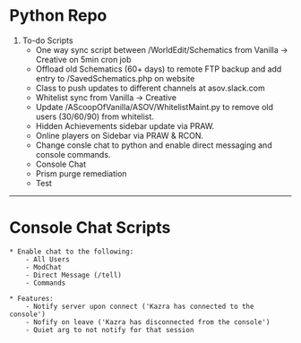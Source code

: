 # Python Repo

1. To-do Scripts
	* One way sync script between /WorldEdit/Schematics from Vanilla -> Creative on 5min cron job
	* Offload old Schematics (60+ days) to remote FTP backup and add entry to /SavedSchematics.php on website
	* Class to push updates to different channels at asov.slack.com
	* Whitelist sync from Vanilla -> Creative
	* Update /AScoopOfVanilla/ASOV/WhitelistMaint.py to remove old users (30/60/90) from whitelist.
	* Hidden Achievements sidebar update via PRAW.
	* Online players on Sidebar via PRAW & RCON.
	* Change consle chat to python and enable direct messaging and console commands.
	* Console Chat
	* Prism purge remediation
	* Test
---

# Console Chat Scripts
	* Enable chat to the following:
		- All Users
		- ModChat
		- Direct Message (/tell)
		- Commands

	* Features:
		- Notify server upon connect ('Kazra has connected to the console')
		- Nofify on leave ('Kazra has disconnected from the console')
		- Quiet arg to not notify for that session
